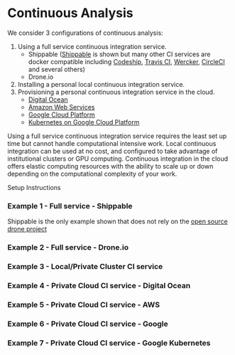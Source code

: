 # Continuous Analysis

We consider 3 configurations of continuous analysis:

1. Using a full service continuous integration service.
	* 	Shippable ([Shippable](https://app.shippable.com/) is shown but many other CI services are docker compatible including [Codeship](https://codeship.com/), [Travis CI](https://travis-ci.org/), [Wercker](http://wercker.com/), [CircleCI](https://circleci.com/) and several others)
	* 	Drone.io	
2. Installing a personal local continuous integration service.
3. Provisioning a personal continuous integration service in the cloud.
	* [Digital Ocean](https://www.digitalocean.com/)
	* [Amazon Web Services](http://aws.amazon.com/)
	* [Google Cloud Platform](https://cloud.google.com/)
	* [Kubernetes on Google Cloud Platform](http://kubernetes.io/)Using a full service continuous integration service requires the least set up time but cannot handle computational intensive work. Local continuous integration can be used at no cost, and configured to take advantage of institutional clusters or GPU computing. Continuous integration in the cloud offers elastic computing resources with the ability to scale up or down depending on the computational complexity of your work.

Setup Instructions

### Example 1 - Full service - Shippable

Shippable is the only example shown that does not rely on the [open source drone project](https://github.com/drone/drone)



### Example 2 - Full service - Drone.io



### Example 3 - Local/Private Cluster CI service

### Example 4 - Private Cloud CI service - Digital Ocean

### Example 5 - Private Cloud CI service - AWS

### Example 6 - Private Cloud CI service - Google 

### Example 7 - Private Cloud CI service - Google Kubernetes